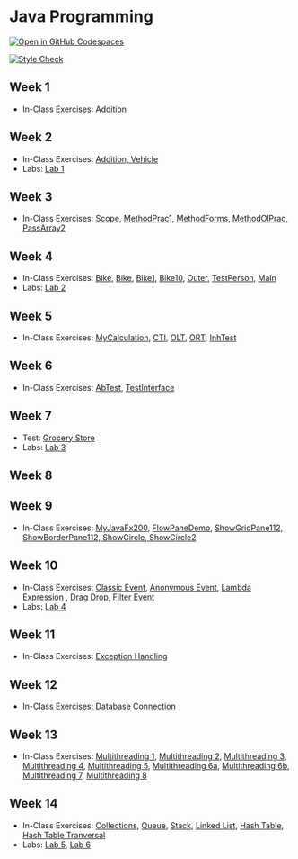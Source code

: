 # Java Programming

[![Open in GitHub Codespaces](https://github.com/codespaces/badge.svg)](https://codespaces.new/ttran375/comp228)

[![Style Check](https://github.com/ttran375/comp228/actions/workflows/main.yml/badge.svg)](https://github.com/ttran375/comp228/actions/workflows/main.yml)

## Week 1

- In-Class Exercises: [Addition](src/Module01)

## Week 2

- In-Class Exercises: [Addition, Vehicle](src/Module02)
- Labs: [Lab 1](https://github.com/ttran375/comp228-lab1)

## Week 3

- In-Class Exercises: [Scope](src/Module03/Week3FinalDemos1), [MethodPrac1](src/Module03/Week3FinalDemos3), [MethodForms](src/Module03/Week3FinalDemos4), [MethodOlPrac, PassArray2](src/Module03/Week3FinalDemos5)

## Week 4

- In-Class Exercises: [Bike](src/Module04/Week4ClassDemos1), [Bike](src/Module04/Week4ClassDemos2), [Bike1](src/Module04/Week4ClassDemos3), [Bike10](src/Module04/Week4ClassDemos4), [Outer](src/Module04/Week4ClassDemos6), [TestPerson](src/Module04/Week4ClassDemos7), [Main](src/Module04/Week4ClassDemos8)
- Labs: [Lab 2](https://github.com/ttran375/comp228-lab2)

## Week 5

- In-Class Exercises: [MyCalculation](src/Module05/MyCalculation), [CTI](src/Module05/CTI), [OLT](src/Module05/OLT), [ORT](src/Module05/ORT), [InhTest](src/Module05/InhTest)

## Week 6

- In-Class Exercises: [AbTest](src/Module06/ExamplesOfAbstractClassAndInterface1), [TestInterface](src/Module06/ExamplesOfAbstractClassAndInterface2)

## Week 7

- Test: [Grocery Store](https://github.com/ttran375/comp228-test1)
- Labs: [Lab 3](https://github.com/ttran375/comp228-lab3)

## Week 8

## Week 9

- In-Class Exercises: [MyJavaFx200](src/Module07/javafx1), [FlowPaneDemo](src/Module07/flowpanedemo), [ShowGridPane112, ShowBorderPane112, ShowCircle, ShowCircle2](src/Module07/application)

## Week 10

- In-Class Exercises: [Classic Event](src/Module08/classicevent), [Anonymous Event](src/Module08/anonymousevent), [Lambda Expression](src/Module08/lambdaexpression) , [Drag Drop](src/Module08/dragdrop), [Filter Event](src/Module08/filterevent)
- Labs: [Lab 4](https://github.com/ttran375/comp228-lab4)

## Week 11

- In-Class Exercises: [Exception Handling](src/Module09/ExceptionHandlingDemo)

## Week 12

- In-Class Exercises: [Database Connection](src/Module10/connection)

## Week 13

- In-Class Exercises: [Multithreading 1](src/Module11/demo1), [Multithreading 2](src/Module11/mult2), [Multithreading 3](src/Module11/demo3), [Multithreading 4](src/Module11/demo4), [Multithreading 5](src/Module11/demo5), [Multithreading 6a](src/Module11/demo6a), [Multithreading 6b](src/Module11/demo6b), [Multithreading 7](src/Module11/prt), [Multithreading 8](src/Module11/demo8)

## Week 14

- In-Class Exercises: [Collections](src/Week13/collections), [Queue](src/Week13/queueexample), [Stack](src/Week13/stackexample), [Linked List](src/Week13/linkedlistexample), [Hash Table](src/Week13/hashtableexample), [Hash Table Tranversal](src/Week13/hashtabletranversal)
- Labs: [Lab 5](https://github.com/ttran375/comp228-lab5), [Lab 6](https://github.com/ttran375/comp228-lab6)
